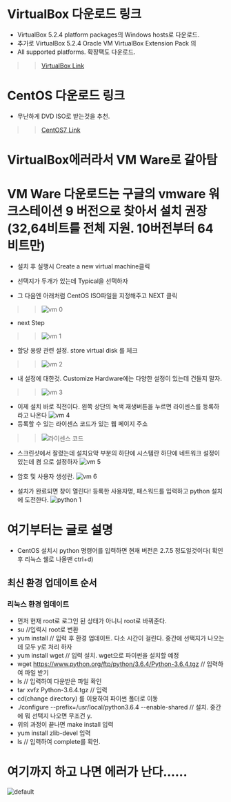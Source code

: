 
# VirtualBox 다운로드 링크
* VirtualBox 5.2.4 platform packages의 Windows hosts로 다운로드.
* 추가로 VirtualBox 5.2.4 Oracle VM VirtualBox Extension Pack 의 
* All supported platforms. 확장팩도 다운로드.

>>[VirtualBox Link](https://www.virtualbox.org/wiki/Downloads)

# CentOS 다운로드 링크
* 무난하게 DVD ISO로 받는것을 추천.
>>[CentOS7 Link](https://extrememanual.net/7184)

# VirtualBox에러라서 VM Ware로 갈아탐
# VM Ware 다운로드는 구글의 vmware 워크스테이션 9 버전으로 찾아서 설치 권장(32,64비트를 전체 지원. 10버전부터 64비트만)
* 설치 후 실행시 Create a new virtual machine클릭
* 선택지가 두개가 있는데 Typical을 선택하자

* 그 다음엔 아래처럼 CentOS ISO파일을 지정해주고 NEXT 클릭
>>![vm 0](https://user-images.githubusercontent.com/27793242/34790615-a391caae-f685-11e7-96a5-ad31682138a6.PNG)

* next Step
>>![vm 1](https://user-images.githubusercontent.com/27793242/34790616-a3bbeff0-f685-11e7-894e-9374f42df884.PNG)

* 할당 용량 관련 설정. store virtual disk 를 체크
>>![vm 2](https://user-images.githubusercontent.com/27793242/34790617-a3e82bb0-f685-11e7-8ef6-0535924bd4d2.PNG)

* 내 설정에 대한것. Customize Hardware에는 다양한 설정이 있는데 건들지 말자.
>>![vm 3](https://user-images.githubusercontent.com/27793242/34790618-a41293a0-f685-11e7-927d-b723087b94ad.PNG)

* 이제 설치 바로 직전이다. 왼쪽 상단의 녹색 재생버튼을 누르면 라이센스를 등록하라고 나온다
![vm 4](https://user-images.githubusercontent.com/27793242/34790619-a4408300-f685-11e7-8bbf-8b40f23c7e12.PNG)
* 등록할 수 있는 라이센스 코드가 있는 웹 페이지 주소
>>![라이센스 코드](http://blog.naver.com/PostView.nhn?blogId=pdj2885&logNo=120176054673)

* 스크린샷에서 잘렸는데 설치요약 부분의 하단에 시스템란 하단에 네트워크 설정이 있는데 켬 으로 설정하자
![vm 5](https://user-images.githubusercontent.com/27793242/34790620-a46e22ec-f685-11e7-913c-fa8ad50ecdde.PNG)

* 암호 및 사용자 생성란.
![vm 6](https://user-images.githubusercontent.com/27793242/34790623-a4c42c46-f685-11e7-828b-6e09f7e48828.PNG)

* 설치가 완료되면 창이 열린다! 등록한 사용자명, 패스워드를 입력하고 python 설치에 도전한다.
![python 1](https://user-images.githubusercontent.com/27793242/34790614-a365c67a-f685-11e7-903c-e9ef17f9e4c2.PNG)

# 여기부터는 글로 설명
* CentOS 설치시 python 명령어를 입력하면 현재 버전은 2.7.5 정도일것이다( 확인후 리눅스 쉘로 나올땐 ctrl+d)

## 최신 환경 업데이트 순서
### 리눅스 환경 업데이트
* 먼저 현재 root로 로그인 된 상태가 아니니 root로 바꿔준다.
* su //입력시 root로 변환
* yum install // 입력 후 환경 업데이트. 다소 시간이 걸린다. 중간에 선택지가 나오는데 모두 y로 처리 하자
* yum install wget // 입력 설치. wget으로 파이썬을 설치할 예정
* wget https://www.python.org/ftp/python/3.6.4/Python-3.6.4.tgz // 입력하여 파일 받기
* ls // 입력하여 다운받은 파일 확인
* tar xvfz Python-3.6.4.tgz // 입력
* cd(change directory) 를 이용하여 파이썬 폴더로 이동
* ./configure --prefix=/usr/local/python3.6.4 --enable-shared // 설치. 중간에 뭐 선택지 나오면 무조건 y.
* 위의 과정이 끝나면 make install 입력
* yum install zlib-devel 입력
* ls // 입력하여 complete를 확인.

# 여기까지 하고 나면 에러가 난다......
![default](https://user-images.githubusercontent.com/27793242/34790627-a5723f7a-f685-11e7-9ebc-486384b4617f.PNG)
